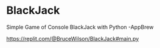 # BlackJack
Simple Game of Console BlackJack with Python -AppBrew

https://replit.com/@BruceWilson/BlackJack#main.py
